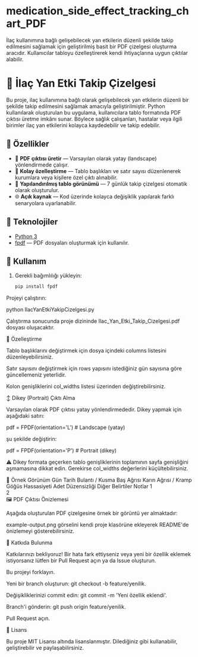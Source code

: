 # medication_side_effect_tracking_chart_PDF
İlaç kullanımına bağlı gelişebilecek yan etkilerin düzenli şekilde takip edilmesini sağlamak için geliştirilmiş basit bir PDF çizelgesi oluşturma aracıdır. Kullanıcılar tabloyu özelleştirerek kendi ihtiyaçlarına uygun çıktılar alabilir.


# 💊 İlaç Yan Etki Takip Çizelgesi

Bu proje, ilaç kullanımına bağlı olarak gelişebilecek yan etkilerin düzenli bir şekilde takip edilmesini sağlamak amacıyla geliştirilmiştir. Python kullanılarak oluşturulan bu uygulama, kullanıcılara tablo formatında PDF çıktısı üretme imkânı sunar. Böylece sağlık çalışanları, hastalar veya ilgili birimler ilaç yan etkilerini kolayca kaydedebilir ve takip edebilir.

## 🚀 Özellikler

- 📄 **PDF çıktısı üretir** — Varsayılan olarak yatay (landscape) yönlendirmede çalışır.  
- 🧩 **Kolay özelleştirme** — Tablo başlıkları ve satır sayısı düzenlenerek kurumlara veya kişilere özel çıktı alınabilir.  
- 📝 **Yapılandırılmış tablo görünümü** — 7 günlük takip çizelgesi otomatik olarak oluşturulur.  
- 🌐 **Açık kaynak** — Kod üzerinde kolayca değişiklik yapılarak farklı senaryolara uyarlanabilir.

## 🧱 Teknolojiler

- [Python 3](https://www.python.org/)  
- [fpdf](https://pypi.org/project/fpdf/) — PDF dosyaları oluşturmak için kullanılır.

## 📄 Kullanım

1. Gerekli bağımlılığı yükleyin:  
   ```bash
   pip install fpdf


Projeyi çalıştırın:

python IlacYanEtkiYakipCizelgesi.py


Çalıştırma sonucunda proje dizininde Ilac_Yan_Etki_Takip_Cizelgesi.pdf dosyası oluşacaktır.

📝 Özelleştirme

Tablo başlıklarını değiştirmek için dosya içindeki columns listesini düzenleyebilirsiniz.

Satır sayısını değiştirmek için rows yapısını istediğiniz gün sayısına göre güncellemeniz yeterlidir.

Kolon genişliklerini col_widths listesi üzerinden değiştirebilirsiniz.

↕️ Dikey (Portrait) Çıktı Alma

Varsayılan olarak PDF çıktısı yatay yönlendirmededir.
Dikey yapmak için aşağıdaki satırı:

pdf = FPDF(orientation='L')  # Landscape (yatay)


şu şekilde değiştirin:

pdf = FPDF(orientation='P')  # Portrait (dikey)


⚠️ Dikey formata geçerken tablo genişliklerinin toplamının sayfa genişliğini aşmamasına dikkat edin. Gerekirse col_widths değerlerini küçültebilirsiniz.

📌 Örnek Görünüm
Gün	Tarih	Bulantı / Kusma	Baş Ağrısı	Karın Ağrısı / Kramp	Göğüs Hassasiyeti	Adet Düzensizliği	Diğer Belirtiler	Notlar
1								
2								
🖼️ PDF Çıktısı Önizlemesi

Aşağıda oluşturulan PDF çizelgesine örnek bir görüntü yer almaktadır:

example-output.png görselini kendi proje klasörüne ekleyerek README'de önizlemeyi gösterebilirsiniz.

🤝 Katkıda Bulunma

Katkılarınızı bekliyoruz!
Bir hata fark ettiyseniz veya yeni bir özellik eklemek istiyorsanız lütfen bir Pull Request açın ya da Issue oluşturun.

Bu projeyi forklayın.

Yeni bir branch oluşturun: git checkout -b feature/yenilik.

Değişikliklerinizi commit edin: git commit -m 'Yeni özellik eklendi'.

Branch'i gönderin: git push origin feature/yenilik.

Pull Request açın.

📄 Lisans

Bu proje MIT Lisansı
 altında lisanslanmıştır.
Dilediğiniz gibi kullanabilir, geliştirebilir ve paylaşabilirsiniz.
